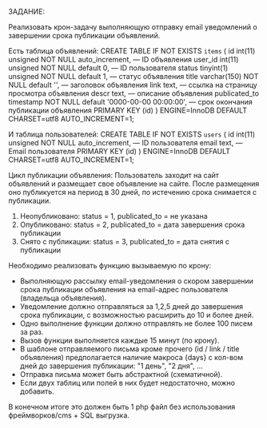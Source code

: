 ЗАДАНИЕ: 

Реализовать крон-задачу выполняющую отправку email уведомлений о завершении срока публикации объявлений. 

Есть таблица объявлений: 
CREATE TABLE IF NOT EXISTS `items` ( 
id int(11) unsigned NOT NULL auto_increment, — ID объявления 
user_id int(11) unsigned NOT NULL default 0, — ID пользователя 
status tinyint(1) unsigned NOT NULL default 1, — статус объявления 
title varchar(150) NOT NULL default '', — заголовок объявления 
link text, — ссылка на страницу просмотра объявления 
descr text, — описание объявления 
publicated_to timestamp NOT NULL default '0000-00-00 00:00:00', — срок окончания публикации объявления 
PRIMARY KEY (id) 
) ENGINE=InnoDB DEFAULT CHARSET=utf8 AUTO_INCREMENT=1; 

И таблица пользователей: 
CREATE TABLE IF NOT EXISTS `users` ( 
id int(11) unsigned NOT NULL auto_increment, — ID пользователя 
email text, — Email пользователя 
PRIMARY KEY (id) 
) ENGINE=InnoDB DEFAULT CHARSET=utf8 AUTO_INCREMENT=1; 

Цикл публикации объявления: 
Пользователь заходит на сайт объявлений и размещает свое объявление на сайте. 
После размещения оно публикуется на период в 30 дней, по истечению срока снимается с публикации. 
1) Неопубликовано: status = 1, publicated_to = не указана 
2) Опубликовано: status = 2, publicated_to = дата завершения срока публикации 
3) Снято с публикации: status = 3, publicated_to = дата снятия с публикации 

Необходимо реализовать функцию вызываемую по крону: 
- Выполняющую рассылку email-уведомления о скором завершении срока публикации объявления на email-адрес пользователя (владельца объявления). 
- Уведомление должно отправляться за 1,2,5 дней до завершения срока публикации, с возможностью расширить до 10 и более дней. 
- Одно выполнение функции должно отправлять не более 100 писем за раз. 
- Вызов функции выполняется каждые 15 минут (по крону). 
- В шаблоне отправляемого письма кроме прочего (id / link / title объявления) 
предполагается наличие макроса {days} с кол-вом дней до завершения публикации: "1 день", "2 дня", ... 
- Отправка письма может быть абстрактной (схематичной). 
- Если двух таблиц или полей в них будет недостаточно, можно добавить. 

В конечном итоге это должен быть 1 php файл без использования фреймворков/cms + SQL выгрузка.